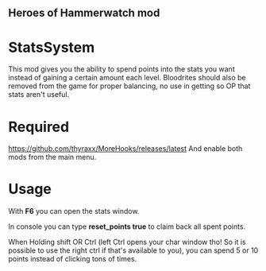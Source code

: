 ## Heroes of Hammerwatch mod
# StatsSystem
This mod gives you the ability to spend points into the stats you want instead of gaining a certain amount each level.
Bloodrites should also be removed from the game for proper balancing, no use in getting so OP that stats aren't useful.

# Required
https://github.com/thyraxx/MoreHooks/releases/latest
And enable both mods from the main menu.

# Usage
With **F6** you can open the stats window.

In console you can type **reset_points true** to claim back all spent points.

When Holding shift OR Ctrl (left Ctrl opens your char window tho! So it is possible to use the right ctrl if that's available to you), you can spend 5 or 10 points instead of clicking tons of times.

